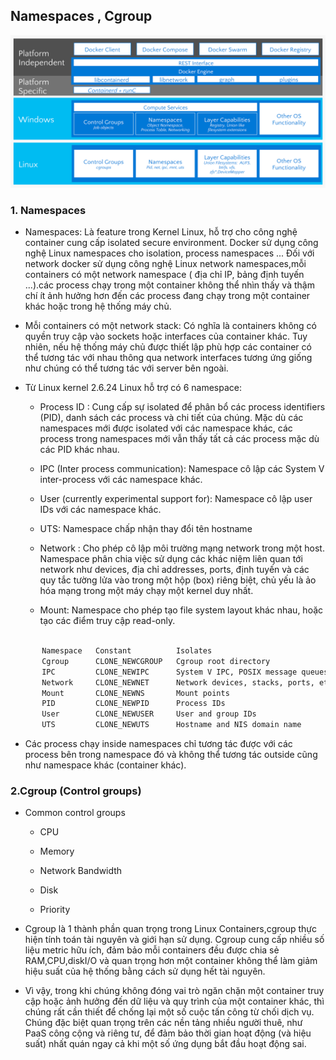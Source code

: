 ## Namespaces , Cgroup
<img src="/img/9.png">

### 1. Namespaces

* Namespaces: Là feature trong Kernel Linux, hỗ trợ cho công nghệ container cung cấp isolated secure environment. Docker sử dụng công nghệ Linux namespaces cho isolation, process namespaces ... Đối với network docker sử dụng công nghệ Linux network namespaces,mỗi containers có một network namespace ( địa chỉ IP, bảng định tuyến ...).các process chạy trong một container không thể nhìn thấy và thậm chí ít ảnh hưởng hơn đến các process đang chạy trong một container khác hoặc trong hệ thống máy chủ.

- Mỗi containers có một network stack: Có nghĩa là containers không có quyền truy cập vào sockets hoặc interfaces của container khác. Tuy nhiên, nếu hệ thống máy chủ được thiết lập phù hợp các container có thể tương tác với nhau thông qua network interfaces tương ứng giống như chúng có thể tương tác với server bên ngoài.

* Từ Linux kernel 2.6.24 Linux hỗ trợ có 6 namespace:
<ul>

- Process ID : Cung cấp sự isolated  để phân bổ các process identifiers  (PID), danh sách các process và chi tiết của chúng. Mặc dù các namespaces mới được isolated với các namespace khác, các process trong namespaces mới vẫn thấy tất cả các process mặc dù các PID khác nhau.

- IPC (Inter process communication): Namespace cô lập các System V inter-process với các namespace khác.

- User (currently experimental support for): Namespace cô lập user IDs với các namespace khác.

- UTS: Namespace chấp nhận thay đổi tên hostname

- Network : Cho phép cô lập môi trường mạng network trong một host. Namespace phân chia việc sử dụng các khác niệm liên quan tới network như devices, địa chỉ addresses, ports, định tuyến và các quy tắc tường lửa vào trong một hộp (box) riêng biệt, chủ yếu là ảo hóa mạng trong một máy chạy một kernel duy nhất.

- Mount: Namespace cho phép tạo file system layout khác nhau, hoặc tạo các điểm truy cập read-only.
</ul>

``` sh

       Namespace   Constant          Isolates
       Cgroup      CLONE_NEWCGROUP   Cgroup root directory
       IPC         CLONE_NEWIPC      System V IPC, POSIX message queues
       Network     CLONE_NEWNET      Network devices, stacks, ports, etc.
       Mount       CLONE_NEWNS       Mount points
       PID         CLONE_NEWPID      Process IDs
       User        CLONE_NEWUSER     User and group IDs
       UTS         CLONE_NEWUTS      Hostname and NIS domain name
```

- Các process chạy inside namespaces chỉ tương tác được với các process bên trong namespace đó và không thể tương tác outside cũng như namespace khác (container khác).

### 2.Cgroup (Control groups)

+ Common control groups

<ul>

* CPU

* Memory

* Network Bandwidth

* Disk

* Priority

</ul>

- Cgroup là 1 thành phần quan trọng trong Linux Containers,cgroup thực hiện tính toán tài nguyên và giới hạn sử dụng. Cgroup cung cấp nhiều số liệu metric hữu ích, đảm bảo mỗi containers đều được chia sẻ RAM,CPU,diskI/O và quan trọng hơn một container không thể làm giảm hiệu suất của hệ thống bằng cách sử dụng hết tài nguyên.

- Vì vậy, trong khi chúng không đóng vai trò ngăn chặn một container truy cập hoặc ảnh hưởng đến dữ liệu và quy trình của một container khác, thì chúng rất cần thiết để chống lại một số cuộc tấn công từ chối dịch vụ. Chúng đặc biệt quan trọng trên các nền tảng nhiều người thuê, như PaaS công cộng và riêng tư, để đảm bảo thời gian hoạt động (và hiệu suất) nhất quán ngay cả khi một số ứng dụng bắt đầu hoạt động sai.



